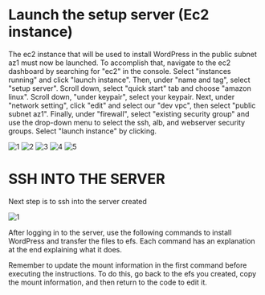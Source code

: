 # Launch the setup server (Ec2 instance)

The ec2 instance that will be used to install WordPress in the public subnet az1 must now be launched. To accomplish that, navigate to the ec2 dashboard by searching for "ec2" in the console. Select "instances running" and click "launch instance". Then, under "name and tag", select "setup server". Scroll down, select "quick start" tab and choose "amazon linux". Scroll down, "under keypair", select your keypair. Next, under "network setting", click "edit" and select our "dev vpc", then select "public subnet az1". Finally, under "firewall", select "existing security group" and use the drop-down menu to select the ssh, alb, and webserver security groups. Select "launch instance" by clicking.

![1](https://github.com/atharva5683/Hosting-WordPress-on-AWS-with-a-Secure-Three-Tier-VPC/assets/160429511/6e9feea0-3aa6-4961-ac65-d24dbe26114c)
![2](https://github.com/atharva5683/Hosting-WordPress-on-AWS-with-a-Secure-Three-Tier-VPC/assets/160429511/30cf873a-b003-45d1-bd41-32f02ea6c825)
![3](https://github.com/atharva5683/Hosting-WordPress-on-AWS-with-a-Secure-Three-Tier-VPC/assets/160429511/77a92538-6068-4660-adbc-23349c211eea)
![4](https://github.com/atharva5683/Hosting-WordPress-on-AWS-with-a-Secure-Three-Tier-VPC/assets/160429511/514303ab-406d-42c2-a47b-2414fcee7043)
![5](https://github.com/atharva5683/Hosting-WordPress-on-AWS-with-a-Secure-Three-Tier-VPC/assets/160429511/40f7a45f-0c48-47d7-9037-5db9873fbf43)


# SSH INTO THE SERVER

Next step is to ssh into the server created

![1](https://github.com/atharva5683/Hosting-WordPress-on-AWS-with-a-Secure-Three-Tier-VPC/assets/160429511/2cfacd18-cddb-48e0-b448-4d6b576f7bfc)


After logging in to the server, use the following commands to install WordPress and transfer the files to efs. Each command has an explanation at the end explaining what it does.

Remember to update the mount information in the first command before executing the instructions. To do this, go back to the efs you created, copy the mount information, and then return to the code to edit it.
